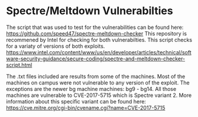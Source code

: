 # Spectre/Meltdown Vulnerabilties

The script that was used to test for the vulnerabilities can be found here: https://github.com/speed47/spectre-meltdown-checker
This repository is recommened by Intel for checking for both vulnerabilties. This script checks for a variaty of versions of both exploits.
https://www.intel.com/content/www/us/en/developer/articles/technical/software-security-guidance/secure-coding/spectre-and-meltdown-checker-script.html

The .txt files included are results from some of the machines. Most of the machines on campus were not vulnerable to any version of the exploit. The exceptions are the newer bg machine machines: bg9 - bg14. All those machines are vulnerable to CVE-2017-5715 which is Spectre variant 2. More information about this specific variant can be found here: https://cve.mitre.org/cgi-bin/cvename.cgi?name=CVE-2017-5715
